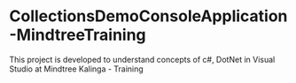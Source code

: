 # CollectionsDemoConsoleApplication-MindtreeTraining
This project is developed to understand concepts of c#, DotNet in Visual Studio at Mindtree Kalinga - Training
